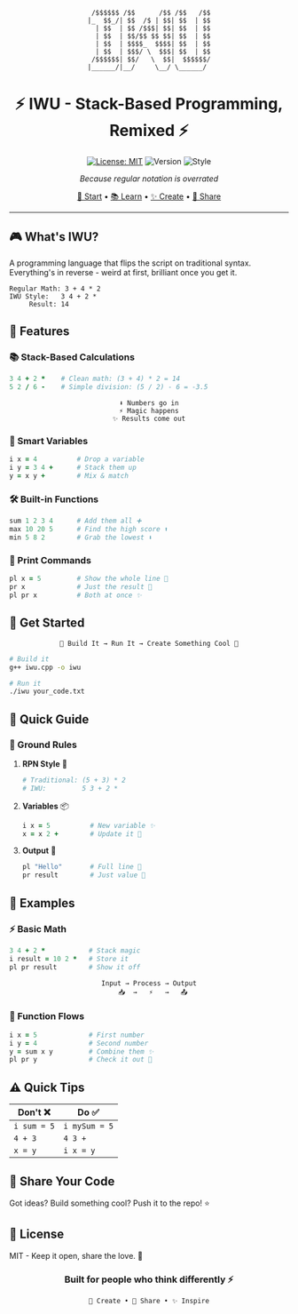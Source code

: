 <div align="center">

```
 /$$$$$$ /$$      /$$ /$$   /$$
|_  $$_/| $$  /$ | $$| $$  | $$
  | $$  | $$ /$$$| $$| $$  | $$
  | $$  | $$/$$ $$ $$| $$  | $$
  | $$  | $$$$_  $$$$| $$  | $$
  | $$  | $$$/ \  $$$| $$  | $$
 /$$$$$$| $$/   \  $$|  $$$$$$/
|______/|__/     \__/ \______/ 
```

# ⚡️ IWU - Stack-Based Programming, Remixed ⚡️

[![License: MIT](https://img.shields.io/badge/License-MIT-yellow.svg)](https://opensource.org/licenses/MIT)
![Version](https://img.shields.io/badge/version-1.0.0-blue)
![Style](https://img.shields.io/badge/style-fresh-purple)

*Because regular notation is overrated* 

[🚀 Start](#installation) • [📚 Learn](#language-guide) • [✨ Create](#examples) • [🤝 Share](#contributing)

---

</div>

## 🎮 What's IWU?

A programming language that flips the script on traditional syntax. Everything's in reverse - weird at first, brilliant once you get it.

```
Regular Math: 3 + 4 * 2
IWU Style:   3 4 + 2 *  
     Result: 14 
```

## 🌈 Features

### 📚 Stack-Based Calculations
```ruby
3 4 + 2 *    # Clean math: (3 + 4) * 2 = 14
5 2 / 6 -    # Simple division: (5 / 2) - 6 = -3.5
```
<div align="center">

```
⬇️ Numbers go in
⚡️ Magic happens
✨ Results come out
```

</div>

### 🎲 Smart Variables
```ruby
i x = 4          # Drop a variable
i y = 3 4 +      # Stack them up
y = x y +        # Mix & match
```

### 🛠️ Built-in Functions
```ruby
sum 1 2 3 4      # Add them all ➕
max 10 20 5      # Find the high score ⬆️
min 5 8 2        # Grab the lowest ⬇️
```

### 🎨 Print Commands
```ruby
pl x = 5         # Show the whole line 📝
pr x             # Just the result 🎯
pl pr x          # Both at once ✨
```

## 🚀 Get Started

<div align="center">

```
🔨 Build It → Run It → Create Something Cool 🎨
```

</div>

```bash
# Build it
g++ iwu.cpp -o iwu

# Run it
./iwu your_code.txt
```

## 📖 Quick Guide

### 🎯 Ground Rules

1. **RPN Style** 🔄
   ```ruby
   # Traditional: (5 + 3) * 2
   # IWU:         5 3 + 2 *
   ```

2. **Variables** 📦
   ```ruby
   i x = 5          # New variable ✨
   x = x 2 +        # Update it 🔄
   ```

3. **Output** 📱
   ```ruby
   pl "Hello"       # Full line 📝
   pr result        # Just value 🎯
   ```

## 💫 Examples

### ⚡️ Basic Math
```ruby
3 4 + 2 *           # Stack magic
i result = 10 2 *   # Store it
pl pr result        # Show it off
```

<div align="center">

```
Input → Process → Output
  📥  →   ⚡️   →   📤
```

</div>

### 🎲 Function Flows
```ruby
i x = 5             # First number
i y = 4             # Second number
y = sum x y         # Combine them ✨
pl pr y             # Check it out 🎯
```

## ⚠️ Quick Tips

<div align="center">

| Don't ❌ | Do ✅ |
|---------|------|
| `i sum = 5` | `i mySum = 5` |
| `4 + 3` | `4 3 +` |
| `x = y` | `i x = y` |

</div>

## 🤝 Share Your Code

Got ideas? Build something cool? Push it to the repo! ⭐️

## 📜 License

MIT - Keep it open, share the love. 💫

<div align="center">

### Built for people who think differently ⚡️

```
🎨 Create • 🔄 Share • ✨ Inspire
```

</div>
